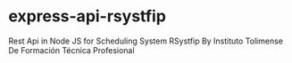 # express-api-rsystfip

Rest Api in Node JS for Scheduling System RSystfip By Instituto Tolimense De Formación Técnica Profesional
